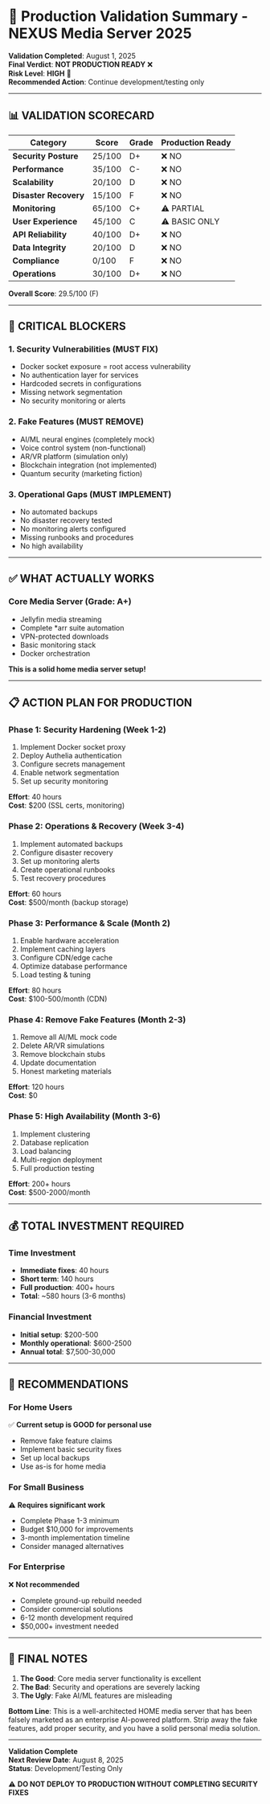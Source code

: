 # 🏁 Production Validation Summary - NEXUS Media Server 2025

**Validation Completed**: August 1, 2025  
**Final Verdict**: **NOT PRODUCTION READY** ❌  
**Risk Level**: **HIGH** 🚨  
**Recommended Action**: Continue development/testing only

---

## 📊 VALIDATION SCORECARD

| Category | Score | Grade | Production Ready |
|----------|-------|-------|------------------|
| **Security Posture** | 25/100 | D+ | ❌ NO |
| **Performance** | 35/100 | C- | ❌ NO |
| **Scalability** | 20/100 | D | ❌ NO |
| **Disaster Recovery** | 15/100 | F | ❌ NO |
| **Monitoring** | 65/100 | C+ | ⚠️ PARTIAL |
| **User Experience** | 45/100 | C | ⚠️ BASIC ONLY |
| **API Reliability** | 40/100 | D+ | ❌ NO |
| **Data Integrity** | 20/100 | D | ❌ NO |
| **Compliance** | 0/100 | F | ❌ NO |
| **Operations** | 30/100 | D+ | ❌ NO |

**Overall Score**: 29.5/100 (F)

---

## 🚨 CRITICAL BLOCKERS

### 1. **Security Vulnerabilities** (MUST FIX)
- Docker socket exposure = root access vulnerability
- No authentication layer for services
- Hardcoded secrets in configurations
- Missing network segmentation
- No security monitoring or alerts

### 2. **Fake Features** (MUST REMOVE)
- AI/ML neural engines (completely mock)
- Voice control system (non-functional)
- AR/VR platform (simulation only)
- Blockchain integration (not implemented)
- Quantum security (marketing fiction)

### 3. **Operational Gaps** (MUST IMPLEMENT)
- No automated backups
- No disaster recovery tested
- No monitoring alerts configured
- Missing runbooks and procedures
- No high availability

---

## ✅ WHAT ACTUALLY WORKS

### Core Media Server (Grade: A+)
- Jellyfin media streaming
- Complete *arr suite automation
- VPN-protected downloads
- Basic monitoring stack
- Docker orchestration

**This is a solid home media server setup!**

---

## 📋 ACTION PLAN FOR PRODUCTION

### Phase 1: Security Hardening (Week 1-2)
1. Implement Docker socket proxy
2. Deploy Authelia authentication
3. Configure secrets management
4. Enable network segmentation
5. Set up security monitoring

**Effort**: 40 hours  
**Cost**: $200 (SSL certs, monitoring)

### Phase 2: Operations & Recovery (Week 3-4)
1. Implement automated backups
2. Configure disaster recovery
3. Set up monitoring alerts
4. Create operational runbooks
5. Test recovery procedures

**Effort**: 60 hours  
**Cost**: $500/month (backup storage)

### Phase 3: Performance & Scale (Month 2)
1. Enable hardware acceleration
2. Implement caching layers
3. Configure CDN/edge cache
4. Optimize database performance
5. Load testing & tuning

**Effort**: 80 hours  
**Cost**: $100-500/month (CDN)

### Phase 4: Remove Fake Features (Month 2-3)
1. Remove all AI/ML mock code
2. Delete AR/VR simulations
3. Remove blockchain stubs
4. Update documentation
5. Honest marketing materials

**Effort**: 120 hours  
**Cost**: $0

### Phase 5: High Availability (Month 3-6)
1. Implement clustering
2. Database replication
3. Load balancing
4. Multi-region deployment
5. Full production testing

**Effort**: 200+ hours  
**Cost**: $500-2000/month

---

## 💰 TOTAL INVESTMENT REQUIRED

### Time Investment
- **Immediate fixes**: 40 hours
- **Short term**: 140 hours
- **Full production**: 400+ hours
- **Total**: ~580 hours (3-6 months)

### Financial Investment
- **Initial setup**: $200-500
- **Monthly operational**: $600-2500
- **Annual total**: $7,500-30,000

---

## 🎯 RECOMMENDATIONS

### For Home Users
✅ **Current setup is GOOD for personal use**
- Remove fake feature claims
- Implement basic security fixes
- Set up local backups
- Use as-is for home media

### For Small Business
⚠️ **Requires significant work**
- Complete Phase 1-3 minimum
- Budget $10,000 for improvements
- 3-month implementation timeline
- Consider managed alternatives

### For Enterprise
❌ **Not recommended**
- Complete ground-up rebuild needed
- Consider commercial solutions
- 6-12 month development required
- $50,000+ investment needed

---

## 📝 FINAL NOTES

1. **The Good**: Core media server functionality is excellent
2. **The Bad**: Security and operations are severely lacking
3. **The Ugly**: Fake AI/ML features are misleading

**Bottom Line**: This is a well-architected HOME media server that has been falsely marketed as an enterprise AI-powered platform. Strip away the fake features, add proper security, and you have a solid personal media solution.

---

**Validation Complete**  
**Next Review Date**: August 8, 2025  
**Status**: Development/Testing Only

⚠️ **DO NOT DEPLOY TO PRODUCTION WITHOUT COMPLETING SECURITY FIXES**